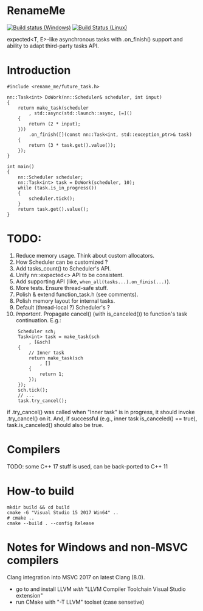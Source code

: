 # RenameMe

[![Build status (Windows)](https://ci.appveyor.com/api/projects/status/xfla7b9s7nkf1ix0?svg=true)](https://ci.appveyor.com/project/grishavanika/task)
[![Build Status (Linux)](https://travis-ci.org/grishavanika/task.svg)](https://travis-ci.org/grishavanika/task)

expected<T, E>-like asynchronous tasks with .on_finish() support
and ability to adapt third-party tasks API.

# Introduction

```
#include <rename_me/future_task.h>

nn::Task<int> DoWork(nn::Scheduler& scheduler, int input)
{
	return make_task(scheduler
		, std::async(std::launch::async, [=]()
	{
		return (2 * input);
	}))
		.on_finish([](const nn::Task<int, std::exception_ptr>& task)
	{
		return (3 * task.get().value());
	});
}

int main()
{
	nn::Scheduler scheduler;
	nn::Task<int> task = DoWork(scheduler, 10);
	while (task.is_in_progress())
	{
		scheduler.tick();
	}
	return task.get().value();
}
```

# TODO:

1. Reduce memory usage. Think about custom allocators.
2. How Scheduler can be customized ?
3. Add tasks_count() to Scheduler's API.
4. Unify nn::expected<> API to be consistent.
5. Add supporting API (like, `when_all(tasks...).on_finis(...)`).
6. More tests. Ensure thread-safe stuff.
7. Polish & extend function_task.h (see comments).
8. Polish memory layout for internal tasks.
9. Default (thread-local ?) Scheduler's ?
10. *Important*. Propagate cancel() (with is_canceled()) to function's task continuation. E.g.:
```
	Scheduler sch;
	Task<int> task = make_task(sch
		, [&sch]
	{
		// Inner task
		return make_task(sch
			, []
		{
			return 1;
		});
	});
	sch.tick();
	// ...
	task.try_cancel();
```

if .try_cancel() was called when "Inner task" is in progress, it should
invoke .try_cancel() on it. And, if successful (e.g., inner task is_canceled() == true),
task.is_canceled() should also be true.

# Compilers

TODO: some C++ 17 stuff is used, can be back-ported to C++ 11

# How-to build

```
mkdir build && cd build
cmake -G "Visual Studio 15 2017 Win64" ..
# cmake ..
cmake --build . --config Release
```

# Notes for Windows and non-MSVC compilers

Clang integration into MSVC 2017 on latest Clang (8.0).

- go to and install LLVM *with* "LLVM Compiler Toolchain Visual Studio extension"
- run CMake with "-T LLVM" toolset (case sensetive)
